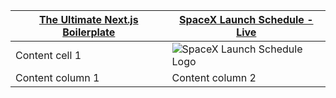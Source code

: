 [The Ultimate Next.js Boilerplate](https://nextjsboilerplate.com/) | [SpaceX Launch Schedule - Live](https://spacexschedule.com/)
------------ | -------------
Content cell 1 | ![SpaceX Launch Schedule Logo]()
Content column 1 | Content column 2
